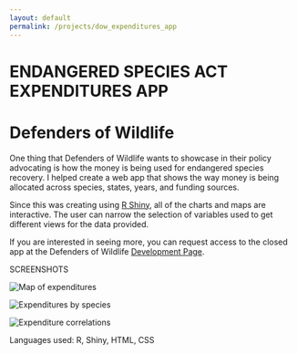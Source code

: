 ```yaml
---
layout: default
permalink: /projects/dow_expenditures_app
---
```


<h1 class="page-heading">ENDANGERED SPECIES ACT EXPENDITURES APP</h1>
<h1 class="page-heading">Defenders of Wildlife</h1>

One thing that Defenders of Wildlife wants to showcase in their policy advocating is how the money is being used for endangered species recovery. I helped create a web app that shows the way money is being allocated across species, states, years, and funding sources.

Since this was creating using [R Shiny](http://shiny.rstudio.com/), all of the charts and maps are interactive. The user can narrow the selection of variables used to get different views for the data provided.

If you are interested in seeing more, you can request access to the closed app at the Defenders of Wildlife [Development Page](https://defend-esc-dev.org/).

SCREENSHOTS

![Map of expenditures]({{base}}/assets/budget_map.PNG)

![Expenditures by species]({{base}}/assets/budget_charts_1.PNG)

![Expenditure correlations]({{base}}/assets/budget_charts_2.PNG)

Languages used: R, Shiny, HTML, CSS
